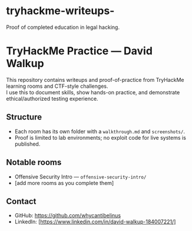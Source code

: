 # tryhackme-writeups-
Proof of completed education in legal hacking.
# TryHackMe Practice — David Walkup

This repository contains writeups and proof-of-practice from TryHackMe learning rooms and CTF-style challenges.  
I use this to document skills, show hands-on practice, and demonstrate ethical/authorized testing experience.

## Structure
- Each room has its own folder with a `walkthrough.md` and `screenshots/`.
- Proof is limited to lab environments; no exploit code for live systems is published.

## Notable rooms
- Offensive Security Intro — `offensive-security-intro/`
- [add more rooms as you complete them]

## Contact
- GitHub: https://github.com/whycantibelinus  
- LinkedIn: [https://www.linkedin.com/in/david-walkup-184007221/]

